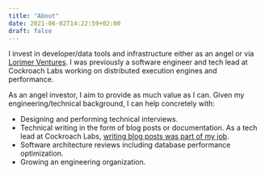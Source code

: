 ```yaml
---
title: "About"
date: 2021-06-02T14:22:59+02:00
draft: false
---
```


I invest in developer/data tools and infrastructure either as an angel or via
[Lorimer Ventures](https://www.lorimerventures.com).
I was previously a software engineer and tech lead at Cockroach Labs
working on distributed execution engines and performance.

As an angel investor, I aim to provide as much value as I can. Given my
engineering/technical background, I can help concretely with:
- Designing and performing technical interviews.
- Technical writing in the form of blog posts or documentation. As a tech lead at Cockroach Labs, [writing blog posts was part of my job](https://www.cockroachlabs.com/blog/author/alfonso-subiotto-marques/).
- Software architecture reviews including database performance optimization.
- Growing an engineering organization.